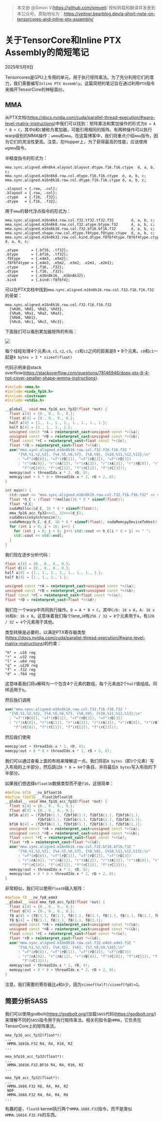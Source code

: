 > 本文由 @Simon V(https://github.com/simveit) 授权转载和翻译并发表到本公众号。原始地址为：https://veitner.bearblog.dev/a-short-note-on-tensorcores-and-inline-ptx-assembly/


# 关于TensorCore和Inline PTX Assembly的简短笔记

2025年5月9日

Tensorcores是GPU上专用的单元，用于执行矩阵乘法。为了充分利用它们的潜力，我们需要编写`Inline PTX Assembly`。这篇简短的笔记旨在通过利用`PTX`指令来揭开TensorCore的神秘面纱。

## MMA

从PTX文档(https://docs.nvidia.com/cuda/parallel-thread-execution/#warp-level-matrix-instructions)中我们可以找到：矩阵乘法和累加操作的形式为`D = A * B + C`，其中`D`和`C`被称为累加器，可能引用相同的矩阵。有两种操作可以执行warp级别的MMA操作：`wmma`和`mma`。在这篇博客中，我们将重点介绍`mma`指令，因为它们的灵活性更高。注意，在Hopper上，为了获得最高的性能，应该使用`wgmma`指令。

半精度指令的形式为：

```shell
mma.sync.aligned.m8n8k4.alayout.blayout.dtype.f16.f16.ctype  d, a, b, c;
mma.sync.aligned.m16n8k8.row.col.dtype.f16.f16.ctype  d, a, b, c;
mma.sync.aligned.m16n8k16.row.col.dtype.f16.f16.ctype d, a, b, c;

.alayout = {.row, .col};
.blayout = {.row, .col};
.ctype   = {.f16, .f32};
.dtype   = {.f16, .f32};
```

用于`mma`的替代浮点指令的形式为：

```shell
mma.sync.aligned.m16n8k4.row.col.f32.tf32.tf32.f32        d, a, b, c;
mma.sync.aligned.m16n8k8.row.col.f32.atype.btype.f32      d, a, b, c;
mma.sync.aligned.m16n8k16.row.col.f32.bf16.bf16.f32       d, a, b, c;
mma.sync.aligned.shape.row.col.dtype.f8type.f8type.ctype  d, a, b, c;
mma.sync.aligned.m16n8k32.row.col.kind.dtype.f8f6f4type.f8f6f4type.ctype d, a, b, c;

.atype      = {.bf16, .tf32};
.btype      = {.bf16, .tf32};
.f8type     = {.e4m3, .e5m2};
.f8f6f4type = {.e4m3, .e5m2, .e3m2, .e2m3, .e2m1};
.ctype      = {.f16, .f32};
.dtype      = {.f16, .f32};
.shape      = {.m16n8k16, .m16n8k32};
.kind       = {.kind::f8f6f4};
```

可以在PTX文档中找到`mma.sync.aligned.m16n8k16.row.col.f32.f16.f16.f32`的骨架：

```shell
mma.sync.aligned.m16n8k16.row.col.f32.f16.f16.f32
  {%Rd0, %Rd1, %Rd2, %Rd3},
  {%Ra0, %Ra1, %Ra2, %Ra3},
  {%Rb0, %Rb1},
  {%Rc0, %Rc1, %Rc2, %Rc3};
```

下面我们可以看到累加器矩阵的布局：

![](https://files.mdnice.com/user/59/ffb80b81-a89e-4daa-838b-e1ce15d84cc8.png)

每个线程处理4个元素`c0`, `c1`, `c2`, `c3`。`c1`和`c2`之间的距离是8 * 8个元素。`c0`和`c1`一起是`8 bytes = 2 * sizeof(float)`

代码示例来自stack overflow(https://stackoverflow.com/questions/78146946/does-ptx-8-4-not-cover-smaller-shape-wmma-instructions).

```c++
#include <mma.h>
#include <cuda_fp16.h>
#include <iostream>
#include <stdio.h>

__global__ void mma_fp16_acc_fp32(float *out) {
  float c[4] = {0., 0., 0., 0.};
  float d[4] = {0., 0., 0., 0.};
  half a[8] = {1., 1., 1., 1., 1., 1., 1., 1.};
  half b[4] = {1., 1., 1., 1.};
  unsigned const *rA = reinterpret_cast<unsigned const *>(&a);
  unsigned const *rB = reinterpret_cast<unsigned const *>(&b);
  float const *rC = reinterpret_cast<float const *>(&c);
  float *rD = reinterpret_cast<float *>(&d);
  asm("mma.sync.aligned.m16n8k16.row.col.f32.f16.f16.f32 "
      "{%0,%1,%2,%3}, {%4,%5,%6,%7}, {%8,%9}, {%10,%11,%12,%13};\n"
      : "=f"(rD[0]), "=f"(rD[1]), "=f"(rD[2]), "=f"(rD[3])
      : "r"(rA[0]), "r"(rA[1]), "r"(rA[2]), "r"(rA[3]), "r"(rB[0]), "r"(rB[1]),
        "f"(rC[0]), "f"(rC[1]), "f"(rC[2]), "f"(rC[3]));
  memcpy(out + threadIdx.x * 2, rD, 8);
  memcpy(out + 8 * 8 + threadIdx.x * 2, rD + 2, 8);
}

int main() {
  std::cout << "mma.sync.aligned.m16n8k16.row.col.f32.f16.f16.f32" << std::endl;
  float *h_C = (float *)malloc(16 * 8 * sizeof(float));
  float *d_C;
  cudaMalloc(&d_C, 16 * 8 * sizeof(float));
  mma_fp16_acc_fp32<<<1, 32>>>(d_C);
  cudaDeviceSynchronize();
  cudaMemcpy(h_C, d_C, 16 * 8 * sizeof(float), cudaMemcpyDeviceToHost);
  for (int i = 0; i < 16; i++) {
    for (int j = 0; j < 8; j++) std::cout << h_C[i * 8 + j] << " ";
    std::cout << std::endl;
  }
}
```

我们现在逐步分析代码：

```c++
float c[4] = {0., 0., 0., 0.};
float d[4] = {0., 0., 0., 0.};
half a[8] = {1., 1., 1., 1., 1., 1., 1., 1.};
half b[4] = {1., 1., 1., 1.};

unsigned const *rA = reinterpret_cast<unsigned const *>(&a);
unsigned const *rB = reinterpret_cast<unsigned const *>(&b);
float const *rC = reinterpret_cast<float const *>(&c);
float *rD = reinterpret_cast<float *>(&d);
```

我们在一个warp中共同执行操作。`D = A * B + C`，其中`C/D: 16 x 8`，`A: 16 x 16`和`B: 16 x 8`。这意味着我们每个lane_id有`256 / 32 = 8`个元素用于`A`，有`128 / 32 = 4`个元素用于其他。

类型转换是必要的，以满足PTX寄存器类型(https://docs.nvidia.com/cuda/parallel-thread-execution/#warp-level-matrix-instructions)的约束：

```shell
"h" = .u16 reg
"r" = .u32 reg
"l" = .u64 reg
"q" = .u128 reg
"f" = .f32 reg
"d" = .f64 reg
```

这意味着我们将`a`解释为一个包含4个元素的数组，每个元素由2个`half`值组成。同样适用于`b`。

然后我们调用

```c++
asm("mma.sync.aligned.m16n8k16.row.col.f32.f16.f16.f32 "
  "{%0,%1,%2,%3}, {%4,%5,%6,%7}, {%8,%9}, {%10,%11,%12,%13};\n"
  : "=f"(rD[0]), "=f"(rD[1]), "=f"(rD[2]), "=f"(rD[3])
  : "r"(rA[0]), "r"(rA[1]), "r"(rA[2]), "r"(rA[3]), "r"(rB[0]), "r"(rB[1]),
	"f"(rC[0]), "f"(rC[1]), "f"(rC[2]), "f"(rC[3]));
```

然后我们使用

```c++
memcpy(out + threadIdx.x * 2, rD, 8);
memcpy(out + 8 * 8 + threadIdx.x * 2, rD + 2, 8);
```


我们可以通过查看上面的布局来理解这一点。我们将前`8 bytes`（即`2`个元素）写入布局的上半部分，然后跳过`8 * 8 = 64`个条目，并将最后`8 bytes`写入布局的下半部分。

如果我们想选择`bfloat16`数据类型而不是`f16`，这很简单：

```c++
#define bf16 __nv_bfloat16
#define f2bf16 __float2bfloat16
__global__ void mma_fp16_acc_fp32(float *out) {
  float c[4] = {0., 0., 0., 0.};
  float d[4] = {0., 0., 0., 0.};
  bf16 a[8] = {f2bf16(1.), f2bf16(1.), f2bf16(1.), f2bf16(1.),
               f2bf16(1.), f2bf16(1.), f2bf16(1.), f2bf16(1.)};
  bf16 b[4] = {f2bf16(1.), f2bf16(1.), f2bf16(1.), f2bf16(1.)};
  unsigned const *rA = reinterpret_cast<unsigned const *>(&a);
  unsigned const *rB = reinterpret_cast<unsigned const *>(&b);
  float const *rC = reinterpret_cast<float const *>(&c);
  float *rD = reinterpret_cast<float *>(&d);
  asm("mma.sync.aligned.m16n8k16.row.col.f32.bf16.bf16.f32 "
      "{%0,%1,%2,%3}, {%4,%5,%6,%7}, {%8,%9}, {%10,%11,%12,%13};\n"
      : "=f"(rD[0]), "=f"(rD[1]), "=f"(rD[2]), "=f"(rD[3])
      : "r"(rA[0]), "r"(rA[1]), "r"(rA[2]), "r"(rA[3]), "r"(rB[0]), "r"(rB[1]),
        "f"(rC[0]), "f"(rC[1]), "f"(rC[2]), "f"(rC[3]));
  memcpy(out + threadIdx.x * 2, rD, 8);
  memcpy(out + 8 * 8 + threadIdx.x * 2, rD + 2, 8);
}
```

非常相似，我们可以使用`float8`输入矩阵：

```c++
#define f8 __nv_fp8_e4m3
__global__ void mma_fp8_acc_fp32(float *out) {
  float c[4] = {0., 0., 0., 0.};
  float d[4] = {0., 0., 0., 0.};
  f8 a[8] = {f8(1.), f8(1.), f8(1.), f8(1.), f8(1.), f8(1.), f8(1.), f8(1.)};
  f8 b[4] = {f8(1.), f8(1.), f8(1.), f8(1.)};
  unsigned const *rA = reinterpret_cast<unsigned const *>(&a);
  unsigned const *rB = reinterpret_cast<unsigned const *>(&b);
  float const *rC = reinterpret_cast<float const *>(&c);
  float *rD = reinterpret_cast<float *>(&d);
  asm("mma.sync.aligned.m16n8k16.row.col.f32.e4m3.e4m3.f32 "
      "{%0,%1,%2,%3}, {%4,%5}, {%6}, {%7,%8,%9,%10};\n"
      : "=f"(rD[0]), "=f"(rD[1]), "=f"(rD[2]), "=f"(rD[3])
      : "r"(rA[0]), "r"(rA[1]), "r"(rB[0]), "f"(rC[0]), "f"(rC[1]), "f"(rC[2]),
        "f"(rC[3]));
  memcpy(out + threadIdx.x * 2, rD, 8);
  memcpy(out + 8 * 8 + threadIdx.x * 2, rD + 2, 8);
}
```

注意，我们需要的寄存器比`a`和`b`少，因为`sizeof(half)/sizeof(fp8)=2`。

## 简要分析SASS

我们可以使用godbolt(https://godbolt.org/)加载`SASS`代码(https://godbolt.org/)来理解不同的`SASS`指令用于执行矩阵乘法。相关的指令是`HMMA`，它负责在TensorCore上的矩阵乘法。

```shell
mma_fp16_acc_fp32(float*):
...
 HMMA.16816.F32 R4, R4, R10, RZ 
...
```

```shell
mma_bfp16_acc_fp32(float*):
...
 HMMA.16816.F32.BF16 R4, R4, R10, RZ 
...
```

```shell
mma_fp8_acc_fp32(float*):
...
 HMMA.1688.F32 R8, R4, R4, RZ 
 NOP 
 HMMA.1688.F32 R4, R4, R4, R8 
...
```

有趣的是，`float8` kernel执行两个`HMMA.1688.F32`指令，而不是类似`HMMA.16816.F32.F8`的东西。





